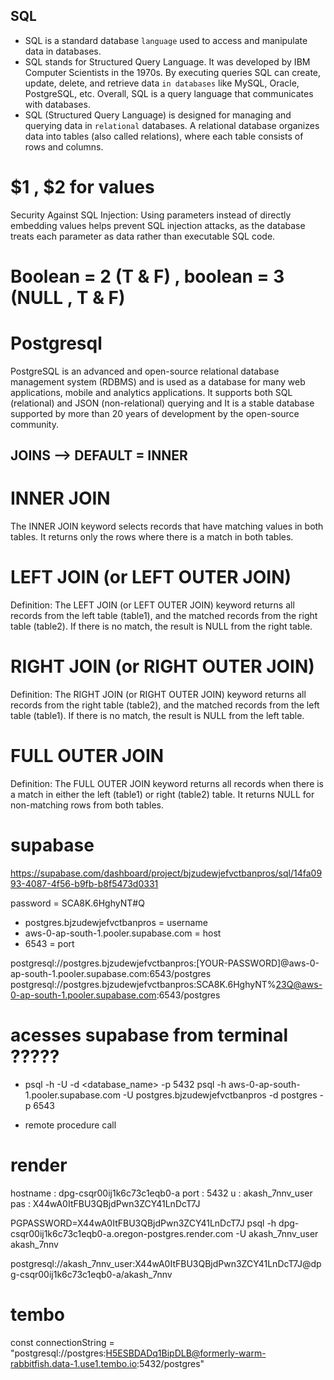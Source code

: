 ## SQL
- SQL is a standard database `language` used to access and manipulate data in databases. 
- SQL stands for Structured Query Language. It was developed by IBM Computer Scientists in the 1970s. By executing queries SQL can create, update, delete, and retrieve data `in databases` like MySQL, Oracle, PostgreSQL, etc. Overall, SQL is a query language that communicates with databases.
- SQL (Structured Query Language) is designed for managing and querying data in `relational` databases. A relational database organizes data into tables (also called relations), where each table consists of rows and columns.

# $1 , $2 for values
Security Against SQL Injection:
Using parameters instead of directly embedding values helps prevent SQL injection attacks, as the database treats each parameter as data rather than executable SQL code.

# Boolean = 2 (T & F) , boolean = 3 (NULL , T & F)

# Postgresql
PostgreSQL is an advanced and open-source relational database management system (RDBMS) and is used as a database for many web applications, mobile and analytics applications. It supports both SQL (relational) and JSON (non-relational) querying and It is a stable database supported by more than 20 years of development by the open-source community.

## JOINS --> DEFAULT = INNER 
# INNER JOIN
The INNER JOIN keyword selects records that have matching values in both tables. It returns only the rows where there is a match in both tables.

# LEFT JOIN (or LEFT OUTER JOIN)
Definition: The LEFT JOIN (or LEFT OUTER JOIN) keyword returns all records from the left table (table1), and the matched records from the right table (table2). If there is no match, the result is NULL from the right table.

# RIGHT JOIN (or RIGHT OUTER JOIN)
Definition: The RIGHT JOIN (or RIGHT OUTER JOIN) keyword returns all records from the right table (table2), and the matched records from the left table (table1). If there is no match, the result is NULL from the left table.

# FULL OUTER JOIN
Definition: The FULL OUTER JOIN keyword returns all records when there is a match in either the left (table1) or right (table2) table. It returns NULL for non-matching rows from both tables.

<!-- # ElephantSQL - PostGresql AAS  -->
<!-- // psql -h trumpet.db.elephantsql.com -p 5432 -U wzsxsnxg  -->

# supabase 
https://supabase.com/dashboard/project/bjzudewjefvctbanpros/sql/14fa0993-4087-4f56-b9fb-b8f5473d0331

password =  SCA8K.6HghyNT#Q
- postgres.bjzudewjefvctbanpros = username 
- aws-0-ap-south-1.pooler.supabase.com = host
- 6543 = port

postgresql://postgres.bjzudewjefvctbanpros:[YOUR-PASSWORD]@aws-0-ap-south-1.pooler.supabase.com:6543/postgres
postgresql://postgres.bjzudewjefvctbanpros:SCA8K.6HghyNT%23Q@aws-0-ap-south-1.pooler.supabase.com:6543/postgres

# acesses supabase from terminal ?????

- psql -h <host> -U <username> -d <database_name> -p 5432
psql -h aws-0-ap-south-1.pooler.supabase.com -U postgres.bjzudewjefvctbanpros -d postgres -p 6543

- remote procedure call

# render
hostname : dpg-csqr00ij1k6c73c1eqb0-a
port : 5432
u : akash_7nnv_user
pas : X44wA0ItFBU3QBjdPwn3ZCY41LnDcT7J

PGPASSWORD=X44wA0ItFBU3QBjdPwn3ZCY41LnDcT7J psql -h dpg-csqr00ij1k6c73c1eqb0-a.oregon-postgres.render.com -U akash_7nnv_user akash_7nnv

postgresql://akash_7nnv_user:X44wA0ItFBU3QBjdPwn3ZCY41LnDcT7J@dpg-csqr00ij1k6c73c1eqb0-a/akash_7nnv

# tembo
const connectionString = "postgresql://postgres:H5ESBDADq1BipDLB@formerly-warm-rabbitfish.data-1.use1.tembo.io:5432/postgres"


